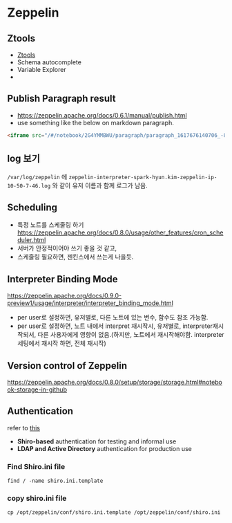 # Zeppelin

## Ztools
- [Ztools](https://blog.jetbrains.com/idea/2020/10/ztools-for-apache-zeppelin/)
- Schema autocomplete
- Variable Explorer
-  

## Publish Paragraph result
- https://zeppelin.apache.org/docs/0.6.1/manual/publish.html
- use something like the below on markdown paragraph.
```html
<iframe src="/#/notebook/2G4YMMBWU/paragraph/paragraph_1617676140706_-858949505?asIframe" width="100%"></iframe>ㅓㅐ
```

## log 보기
`/var/log/zeppelin` 에 `zeppelin-interpreter-spark-hyun.kim-zeppelin-ip-10-50-7-46.log` 와 같이 유저 이름과 함께 로그가 남음.

## Scheduling
- 특정 노트를 스케줄링 하기
https://zeppelin.apache.org/docs/0.8.0/usage/other_features/cron_scheduler.html
- 서버가 안정적이어야 쓰기 좋을 것 같고,
- 스케줄링 필요하면, 젠킨스에서 쓰는게 나을듯.

## Interpreter Binding Mode
https://zeppelin.apache.org/docs/0.9.0-preview1/usage/interpreter/interpreter_binding_mode.html
- per user로 설정하면, 유저별로, 다른 노트에 있는 변수, 함수도 참조 가능함.
- per user로 설정하면, 노트 내에서 interpret 재시작시, 유저별로, interpreter재시작되서, 다른 사용자에게 영향이 없음.(하지만, 노트에서 재시작해야함. interpreter세팅에서 재시작 하면, 전체 재시작)

## Version control of Zeppelin
https://zeppelin.apache.org/docs/0.8.0/setup/storage/storage.html#notebook-storage-in-github

## Authentication
refer to [this](https://zeppelin.apache.org/docs/latest/setup/security/shiro_authentication.html#overview)

- **Shiro-based** authentication for testing and informal use
- **LDAP and Active Directory** authentication for production use

### Find Shiro.ini file
```
find / -name shiro.ini.template
```

### copy shiro.ini file
```shell
cp /opt/zeppelin/conf/shiro.ini.template /opt/zeppelin/conf/shiro.ini
```

